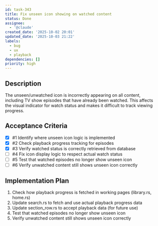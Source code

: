 ```yaml
---
id: task-343
title: Fix unseen icon showing on watched content
status: Done
assignee:
  - '@claude'
created_date: '2025-10-02 20:01'
updated_date: '2025-10-03 21:22'
labels:
  - bug
  - ux
  - playback
dependencies: []
priority: high
---
```


## Description

<!-- SECTION:DESCRIPTION:BEGIN -->
The unseen/unwatched icon is incorrectly appearing on all content, including TV show episodes that have already been watched. This affects the visual indicator for watch status and makes it difficult to track viewing progress.
<!-- SECTION:DESCRIPTION:END -->

## Acceptance Criteria
<!-- AC:BEGIN -->
- [x] #1 Identify where unseen icon logic is implemented
- [x] #2 Check playback progress tracking for episodes
- [x] #3 Verify watched status is correctly retrieved from database
- [ ] #4 Fix icon display logic to respect actual watch status
- [ ] #5 Test that watched episodes no longer show unseen icon
- [ ] #6 Verify unwatched content still shows unseen icon correctly
<!-- AC:END -->

## Implementation Plan

<!-- SECTION:PLAN:BEGIN -->
1. Check how playback progress is fetched in working pages (library.rs, home.rs)
2. Update search.rs to fetch and use actual playback progress data
3. Update section_row.rs to accept playback data (for future use)
4. Test that watched episodes no longer show unseen icon
5. Verify unwatched content still shows unseen icon correctly
<!-- SECTION:PLAN:END -->
